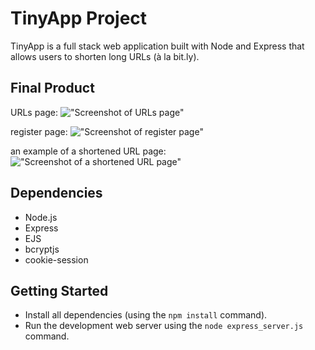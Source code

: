 # TinyApp Project

TinyApp is a full stack web application built with Node and Express that allows users to shorten long URLs (à la bit.ly).

## Final Product

URLs page:
!["Screenshot of URLs page"](https://user-images.githubusercontent.com/114049732/208270678-8216a612-c526-42c8-82a4-13e68e9ecd9a.png)


register page:
!["Screenshot of register page"](https://user-images.githubusercontent.com/114049732/208270666-b8de2e03-2ae6-4c30-8914-5c8d700f2399.png)


an example of a shortened URL page:
!["Screenshot of a shortened URL page"](https://user-images.githubusercontent.com/114049732/208270861-bc9d67fd-2baa-41e5-b829-7c8c82b2b121.png)


## Dependencies

- Node.js
- Express
- EJS
- bcryptjs
- cookie-session

## Getting Started

- Install all dependencies (using the `npm install` command).
- Run the development web server using the `node express_server.js` command.
